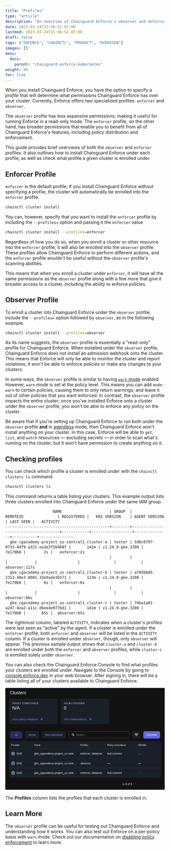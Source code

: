```yaml
---
title: "Profiles"
type: "article"
description: "An overview of Chainguard Enforce's observer and enforcer profiles"
date: 2023-03-24T15:56:52-07:00
lastmod: 2023-03-24T15:56:52-07:00
draft: false
tags: ["ENFORCE", "CHAINCTL", "PRODUCT", "OVERVIEW"]
images: []
menu:
  docs:
    parent: "chainguard-enforce-kubernetes"
weight: 90
toc: true
---
```


When you install Chainguard Enforce, you have the option to specify a *profile* that will determine what permissions Chainguard Enforce has over your cluster. Currently, Enforce offers two specialized profiles: `enforcer` and `observer`.

The `observer` profile has less expansive permissions, making it useful for running Enforce in a read-only mode. The `enforcer` profile, on the other hand, has broader permissions that enable you to benefit from all of Chainguard Enforce's features, including policy distribution and enforcement.

This guide provides brief overviews of both the `observer` and `enforcer` profiles. It also outlines how to install Chainguard Enforce under each profile, as well as check what profile a given cluster is enrolled under.


## Enforcer Profile

`enforcer` is the default profile; if you install Chainguard Enforce without specifying a profile, the cluster will automatically be enrolled into the `enforcer` profile. 

```sh
chainctl cluster install
```

You can, however, specify that you want to install the `enforcer` profile by including the `--profiles=` option and passing it the `enforcer` value

```sh
chainctl cluster install --profiles=enforcer
```

Regardless of how you do so, when you enroll a cluster or other resource into the `enforcer` profile, it will also be enrolled into the `observer` profile. These profiles allow Chainguard Enforce to perform different actions, and the `enforcer` profile wouldn't be useful without the `observer` profile's scanning abilities. 

This means that when you enroll a cluster under `enforcer`, it will have all the same permissions as the `observer` profile along with a few more that give it broader access to a cluster, including the ability to enforce policies.


## Observer Profile

To enroll a cluster into Chainguard Enforce under the `observer` profile, include the `--profiles=` option followed by `observer`, as in the following example.

```sh
chainctl cluster install --profiles=observer
```

As its name suggests, the `observer` profile is essentially a "read-only" profile for Chainguard Enforce. When installed under the `observer` profile, Chainguard Enforce does not install an admission webhook onto the cluster. This means that Enforce will only be able to monitor the cluster and report violations; it won't be able to enforce policies or make any changes to your clusters. 

In some ways, the `observer` profile is similar to having [`warn` mode](../how-to-disable-policy-enforcement/) enabled. However, `warn` mode is set at the policy level. This means you can add `mode: warn` to certain policies, causing them to only return warnings, and leave it out of other policies that you want enforced. In contrast, the `observer` profile impacts the entire cluster; once you've installed Enforce onto a cluster under the `observer` profile, you won't be able to enforce any policy on the cluster.

Be aware that if you're setting up Chainguard Enforce to run both under the `observer` profile **and** in [agentless](../how-to-connect-kubernetes-clusters/#agentless-connections) mode, then Chainguard Enforce won't install anything on your cluster. In this case, Enforce will be able to `get`, `list`, and `watch` resources — excluding secrets — in order to scan what's running on the cluster, but it won't have permission to create anything on it.


## Checking profiles

You can check which profile a cluster is enrolled under with the `chainctl clusters ls` command.

```sh
chainctl clusters ls
```

This command returns a table listing your clusters. This example output lists three clusters enrolled into Chainguard Enforce under the same IAM group. 

```
                     NAME                     | GROUP  |               REMOTEID               | REGISTERED |   K8S VERSION    | AGENT VERSION | LAST SEEN |   ACTIVITY     
----------------------------------------------+--------+--------------------------------------+------------+------------------+---------------+-----------+----------------
  gke_cgacademy-project_us-central1_cluster-a | tester | 5d8c0797-0733-44f9-a321-ea3e3f26468f |       142m | v1.24.9-gke.3200 |       7e170b0 |        2s |   enforcer:2s  
                                              |        |                                      |            |                  |               |           | observer:117s  
  gke_cgacademy-project_us-central1_cluster-b | tester | a705b8d5-2313-48e3-8001-33e9a4e3b571 |       123m | v1.24.9-gke.3200 |       7e170b0 |        6s |   enforcer:6s  
                                              |        |                                      |            |                  |               |           |  observer:66s  
  gke_cgacademy-project_us-central1_cluster-c | tester | 78ba1a81-a2d7-4ea2-a11c-dbee4e9776d1 |       141m | v1.24.9-gke.3200 |       7e170b0 |       65s |  observer:65s  
```

The rightmost column, labeled `ACTIVITY`, indicates when a cluster's profiles were last seen as "active" by the agent. If a cluster is enrolled under the `enforcer` profile, both `enforcer` and `observer` will be listed in the `ACTIVITY` column. If a cluster is enrolled under `observer`, though, only `observer` will appear. The previous sample output shows that `cluster-a` and `cluster-b` are enrolled under both the `enforcer` and `observer` profiles, while `cluster-c` is enrolled solely under `observer`. 

You can also check the Chainguard Enforce Console to find what profiles your clusters are enrolled under. Navigate to the Console by going to [console.enforce.dev](https://console.enforce.dev) in your web browser. After signing in, there will be a table listing all of your clusters available to Chainguard Enforce.

![Screenshot of a portion of the Chainguard Enforce console, showing three rows representing three GKE clusters. The third column shows that the first and third clusters are enrolled in the enforcer and observer profiles, and the second cluster is only enrolled in the observer profile.](profiles_console.png)

The **Profiles** column lists the profiles that each cluster is enrolled in.


## Learn More

The `observer` profile can be useful for testing out Chainguard Enforce and understanding how it works. You can also test out Enforce on a per-policy basis with `warn` mode. Check out our documentation on [disabling policy enforcement](../how-to-disable-policy-enforcement/) to learn more.
